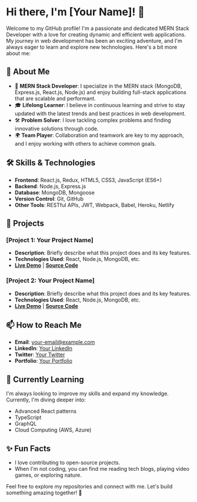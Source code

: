 # Hi there, I'm [Your Name]! 👋

Welcome to my GitHub profile! I'm a passionate and dedicated MERN Stack Developer with a love for creating dynamic and efficient web applications. My journey in web development has been an exciting adventure, and I'm always eager to learn and explore new technologies. Here's a bit more about me:

## 🚀 About Me

- 🌟 **MERN Stack Developer**: I specialize in the MERN stack (MongoDB, Express.js, React.js, Node.js) and enjoy building full-stack applications that are scalable and performant.
- 🎓 **Lifelong Learner**: I believe in continuous learning and strive to stay updated with the latest trends and best practices in web development.
- 🛠️ **Problem Solver**: I love tackling complex problems and finding innovative solutions through code.
- 🌍 **Team Player**: Collaboration and teamwork are key to my approach, and I enjoy working with others to achieve common goals.

## 🛠️ Skills & Technologies

- **Frontend**: React.js, Redux, HTML5, CSS3, JavaScript (ES6+)
- **Backend**: Node.js, Express.js
- **Database**: MongoDB, Mongoose
- **Version Control**: Git, GitHub
- **Other Tools**: RESTful APIs, JWT, Webpack, Babel, Heroku, Netlify

## 🌟 Projects

### [Project 1: Your Project Name]
- **Description**: Briefly describe what this project does and its key features.
- **Technologies Used**: React, Node.js, MongoDB, etc.
- **[Live Demo](#)** | **[Source Code](#)**

### [Project 2: Your Project Name]
- **Description**: Briefly describe what this project does and its key features.
- **Technologies Used**: React, Node.js, MongoDB, etc.
- **[Live Demo](#)** | **[Source Code](#)**

## 📫 How to Reach Me

- **Email**: [your-email@example.com](mailto:your-email@example.com)
- **LinkedIn**: [Your LinkedIn](https://www.linkedin.com/in/your-profile)
- **Twitter**: [Your Twitter](https://twitter.com/your-profile)
- **Portfolio**: [Your Portfolio](https://your-portfolio.com)

## 🌱 Currently Learning

I'm always looking to improve my skills and expand my knowledge. Currently, I'm diving deeper into:

- Advanced React patterns
- TypeScript
- GraphQL
- Cloud Computing (AWS, Azure)

## ✨ Fun Facts

- I love contributing to open-source projects.
- When I'm not coding, you can find me reading tech blogs, playing video games, or exploring nature.

Feel free to explore my repositories and connect with me. Let's build something amazing together! 🚀

<!--
**Rashmi028/Rashmi028** is a ✨ _special_ ✨ repository because its `README.md` (this file) appears on your GitHub profile.

Here are some ideas to get you started:

- 🔭 I’m currently working on ...
- 🌱 I’m currently learning ...
- 👯 I’m looking to collaborate on ...
- 🤔 I’m looking for help with ...
- 💬 Ask me about ...
- 📫 How to reach me: ...
- 😄 Pronouns: ...
- ⚡ Fun fact: ...
-->
